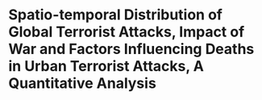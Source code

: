 # Spatio-temporal Distribution of Global Terrorist Attacks, Impact of War and Factors Influencing Deaths in Urban Terrorist Attacks, A Quantitative Analysis
